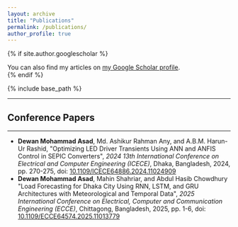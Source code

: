 ```yaml
---
layout: archive
title: "Publications"
permalink: /publications/
author_profile: true
---
```


{% if site.author.googlescholar %}
  <div class="wordwrap">You can also find my articles on <a href="{{site.author.googlescholar}}">my Google Scholar profile</a>.</div>
{% endif %}

{% include base_path %}

------------
## Conference Papers
------------

<ul>
  <li>
    <b>Dewan Mohammad Asad</b>, Md. Ashikur Rahman Any, and A.B.M. Harun-Ur Rashid,
    "Optimizing LED Driver Transients Using ANN and ANFIS Control in SEPIC Converters", 
    <i>2024 13th International Conference on Electrical and Computer Engineering (ICECE)</i>, 
    Dhaka, Bangladesh, 2024, pp. 270-275, 
    doi: <a href="https://doi.org/10.1109/ICECE64886.2024.11024909" target="_blank">10.1109/ICECE64886.2024.11024909</a>
  </li>
  
  <li>
    <b>Dewan Mohammad Asad</b>, Mahin Shahriar, and Abdul Hasib Chowdhury "Load Forecasting
    for Dhaka City Using RNN, LSTM, and GRU Architectures with Meteorological and Temporal
    Data", <i>2025 International Conference on Electrical, Computer and Communication
    Engineering (ECCE)</i>, Chittagong, Bangladesh, 2025, pp. 1-6, 
    doi: <a href="https://doi.org/10.1109/ECCE64574.2025.11013779" target="_blank">10.1109/ECCE64574.2025.11013779</a>
  </li>
</ul>





